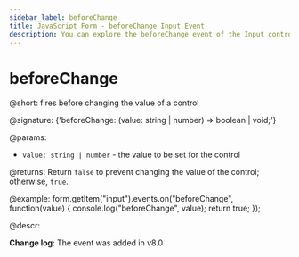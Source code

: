 ```yaml
---
sidebar_label: beforeChange
title: JavaScript Form - beforeChange Input Event 
description: You can explore the beforeChange event of the Input control of Form in the documentation of the DHTMLX JavaScript UI library. Browse developer guides and API reference, try out code examples and live demos, and download a free 30-day evaluation version of DHTMLX Suite.
---
```


# beforeChange

@short: fires before changing the value of a control

@signature: {'beforeChange: (value: string | number) => boolean | void;'}

@params:
- `value: string | number` - the value to be set for the control

@returns:
Return `false` to prevent changing the value of the control; otherwise, `true`.

@example:
form.getItem("input").events.on("beforeChange", function(value) {
    console.log("beforeChange", value);
    return true;
});

@descr:

**Change log**: The event was added in v8.0
